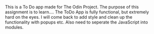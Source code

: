 This is a To Do app made for The Odin Project.  The purpose of this assignment is to learn....
The ToDo App is fully functional, but extremely hard on the eyes.  I will come back to add style and clean up the functionality with popups etc.  Also need to seperate the JavaScript into modules.